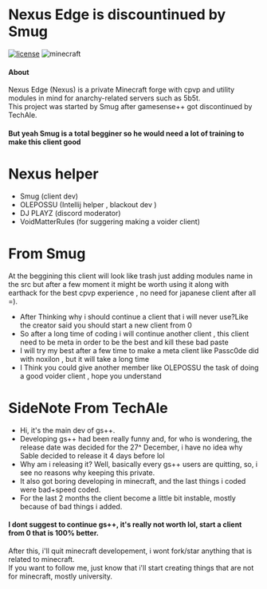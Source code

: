# Nexus Edge is discountinued by Smug
<!-- PROJECT SHIELDS -->
[![license](https://img.shields.io/badge/License-GPL_v3.0-white.svg)](https://github.com/lukflug/gamesense-client/blob/master/LICENSE)
![minecraft](https://img.shields.io/badge/Minecraft-1.12.2-blue.svg)
<!-- INFORMATION -->

#### About
Nexus Edge  (Nexus) is a private Minecraft forge with cpvp and utility modules in mind  for anarchy-related servers such as 5b5t.<br>
This project was started by Smug after gamesense++ got discontinued by TechAle.
#### But yeah Smug is a total begginer so he would need a lot of training to make this client good 
# Nexus helper
* Smug (client dev)
* OLEPOSSU (Intellij helper , blackout dev )
* DJ PLAYZ (discord moderator)
* VoidMatterRules (for suggering making a voider client)

# From Smug
At the beggining this client will look like trash just adding modules name in the src but after a few moment it might be worth using it along with earthack for the best cpvp experience , no need for japanese client after all =).

* After Thinking why i should continue a client that i will never use?Like the creator said you should start a new client from 0 <br>
* So after a long time of coding i will continue another client , this client need to be meta in order to be the best and kill these bad paste <br>
* I will try my best after a few time to make a meta client like Passc0de did with noxilon , but it will take a long time  <br>
* I Think you could give another member like OLEPOSSU the task of doing a good voider client , hope you understand <br>


# SideNote From TechAle
* Hi, it's the main dev of gs++.<br>
* Developing gs++ had been really funny and, for who is wondering, the release date was decided for the 27^ December, i have no idea why Sable decided to release it 4 days before lol<br>
* Why am i releasing it? Well, basically every gs++ users are quitting, so, i see no reasons why keeping this private.<br>
* It also got boring developing in minecraft, and the last things i coded were bad+speed coded.<br>
* For the last 2 months the client become a little bit instable, mostly because of bad things i added.<br>
#### I dont suggest to continue gs++, it's really not worth lol, start a client from 0 that is 100%  better.<br>
After this, i'll quit minecraft developement, i wont fork/star anything that is related to minecraft.<br>
If you want to follow me, just know that i'll start creating things that are not for minecraft, mostly university.<br>


